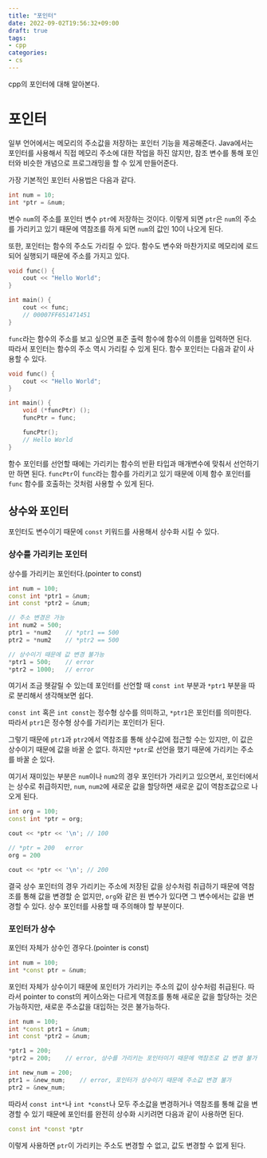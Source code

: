 ```yaml
---
title: "포인터"
date: 2022-09-02T19:56:32+09:00
draft: true
tags:
- cpp
categories:
- cs
---
```

cpp의 포인터에 대해 알아본다.
<!--more-->

# 포인터

일부 언어에서는 메모리의 주소값을 저장하는 포인터 기능을 제공해준다. Java에서는 포인터를 사용해서 직접 메모리 주소에 대한 작업을 하진 않지만, 참조 변수를 통해 포인터와 비슷한 개념으로 프로그래밍을 할 수 있게 만들어준다.

가장 기본적인 포인터 사용법은 다음과 같다.
```cpp
int num = 10;
int *ptr = &num;
```
변수 `num`의 주소를 포인터 변수 `ptr`에 저장하는 것이다. 이렇게 되면 `ptr`은 `num`의 주소를 가리키고 있기 때문에 역참조를 하게 되면 `num`의 값인 10이 나오게 된다.

또한, 포인터는 함수의 주소도 가리킬 수 있다. 함수도 변수와 마찬가지로 메모리에 로드되어 실행되기 때문에 주소를 가지고 있다.

```cpp
void func() {
    cout << "Hello World";
}

int main() {
    cout << func;
    // 00007FF651471451
}
```

`func`라는 함수의 주소를 보고 싶으면 표준 출력 함수에 함수의 이름을 입력하면 된다. 따라서 포인터는 함수의 주소 역시 가리킬 수 있게 된다. 함수 포인터는 다음과 같이 사용할 수 있다.

```cpp
void func() {
    cout << "Hello World";
}

int main() {
    void (*funcPtr) ();
    funcPtr = func;

    funcPtr();
    // Hello World
}
```

함수 포인터를 선언할 때에는 가리키는 함수의 반환 타입과 매개변수에 맞춰서 선언하기만 하면 된다. `funcPtr`이 `func`라는 함수를 가리키고 있기 때문에 이제 함수 포인터를 `func` 함수를 호출하는 것처럼 사용할 수 있게 된다.

## 상수와 포인터

포인터도 변수이기 때문에 `const` 키워드를 사용해서 상수화 시킬 수 있다.

### 상수를 가리키는 포인터

상수를 가리키는 포인터다.(pointer to const)

```cpp
int num = 100;
const int *ptr1 = &num;
int const *ptr2 = &num;

// 주소 변경은 가능
int num2 = 500;
ptr1 = *num2    // *ptr1 == 500
ptr2 = *num2    // *ptr2 == 500

// 상수이기 때문에 값 변경 불가능
*ptr1 = 500;    // error
*ptr2 = 1000;   // error
```

여기서 조금 헷갈릴 수 있는데 포인터를 선언할 때 `const int` 부분과 `*ptr1` 부분을 따로 분리해서 생각해보면 쉽다.

`const int` 혹은 `int const`는 정수형 상수를 의미하고, `*ptr1`은 포인터를 의미한다. 따라서 `ptr1`은 정수형 상수를 가리키는 포인터가 된다.

그렇기 때문에 `ptr1`과 `ptr2`에서 역참조를 통해 상수값에 접근할 수는 있지만, 이 값은 상수이기 때문에 값을 바꿀 순 없다. 하지만 `*ptr`로 선언을 했기 때문에 가리키는 주소를 바꿀 순 있다.

여기서 재미있는 부분은 `num`이나 `num2`의 경우 포인터가 가리키고 있으면서, 포인터에서는 상수로 취급하지만, `num`, `num2`에 새로운 값을 할당하면 새로운 값이 역참조값으로 나오게 된다.

```cpp
int org = 100;
const int *ptr = org;

cout << *ptr << '\n'; // 100

// *ptr = 200   error
org = 200

cout << *ptr << '\n'; // 200
```

결국 상수 포인터의 경우 가리키는 주소에 저장된 값을 상수처럼 취급하기 때문에 역참조를 통해 값을 변경할 순 없지만, `org`와 같은 원 변수가 있다면 그 변수에서는 값을 변경할 수 있다. 상수 포인터를 사용할 때 주의해야 할 부분이다.

### 포인터가 상수

포인터 자체가 상수인 경우다.(pointer is const)

```cpp
int num = 100;
int *const ptr = &num;
```

포인터 자체가 상수이기 때문에 포인터가 가리키는 주소의 값이 상수처럼 취급된다. 따라서 pointer to const의 케이스와는 다르게 역참조를 통해 새로운 값을 할당하는 것은 가능하지만, 새로운 주소값을 대입하는 것은 불가능하다.

```cpp
int num = 100;
int *const ptr1 = &num;
int const *ptr2 = &num;

*ptr1 = 200;
*ptr2 = 200;    // error, 상수를 가리키는 포인터이기 때문에 역참조로 값 변경 불가

int new_num = 200;
ptr1 = &new_num;    // error, 포인터가 상수이기 때문에 주소값 변경 불가
ptr2 = &new_num;
```

따라서 `const int*`나 `int *const`나 모두 주소값을 변경하거나 역참조를 통해 값을 변경할 수 있기 때문에 포인터를 완전히 상수화 시키려면 다음과 같이 사용하면 된다.

```cpp
const int *const *ptr
```

이렇게 사용하면 `ptr`이 가리키는 주소도 변경할 수 없고, 값도 변경할 수 없게 된다.